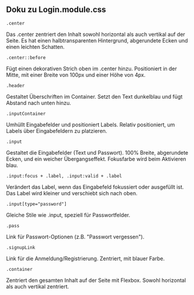 ## Doku zu Login.module.css 

```
.center
```

Das .center zentriert den Inhalt sowohl horizontal als auch vertikal auf der Seite. Es hat einen halbtransparenten Hintergrund, abgerundete Ecken und einen leichten Schatten. 

```
.center::before
```

Fügt einen dekorativen Strich oben im .center hinzu. Positioniert in der Mitte, mit einer Breite von 100px und einer Höhe von 4px.

```
.header
```

Gestaltet Überschriften im Container. Setzt den Text dunkelblau und fügt Abstand nach unten hinzu.

```
.inputContainer
```

Umhüllt Eingabefelder und positioniert Labels. Relativ positioniert, um Labels über Eingabefeldern zu platzieren.

```
.input
```

Gestaltet die Eingabefelder (Text und Passwort). 100% Breite, abgerundete Ecken, und ein weicher Übergangseffekt. Fokusfarbe wird beim Aktivieren blau.

```
.input:focus + .label, .input:valid + .label
```

Verändert das Label, wenn das Eingabefeld fokussiert oder ausgefüllt ist. Das Label wird kleiner und verschiebt sich nach oben.

```
.input[type="password"]
```

Gleiche Stile wie .input, speziell für Passwortfelder.

```
.pass
```

Link für Passwort-Optionen (z.B. "Passwort vergessen").

```
.signupLink
```

Link für die Anmeldung/Registrierung. Zentriert, mit blauer Farbe.

```
.container
```

Zentriert den gesamten Inhalt auf der Seite mit Flexbox. Sowohl horizontal als auch vertikal zentriert.